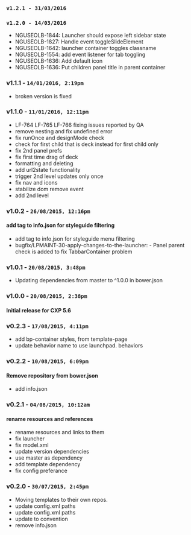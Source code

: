### `v1.2.1 - 31/03/2016`

### `v1.2.0 - 14/03/2016`
* NGUSEOLB-1844: Launcher should expose left sidebar state
* NGUSEOLB-1827: Handle event toggleSlideElement
* NGUSEOLB-1642: launcher container toggles classname
* NGUSEOLB-1554: add event listener for tab toggling
* NGUSEOLB-1636: Add default icon
* NGUSEOLB-1636: Put children panel title in parent container

### v1.1.1 - `14/01/2016, 2:19pm`
* broken version is fixed

### v1.1.0 - `11/01/2016, 12:11pm`
* LF-764 LF-765 LF-766 fixing issues reported by QA  
* remove nesting and fix undefined error  
* fix runOnce and designMode check  
* check for first child that is deck instead for first child only  
* fix 2nd panel prefs  
* fix first time drag of deck  
* formatting and deleting  
* add url2state functionality  
* trigger 2nd level updates only once  
* fix nav and icons  
* stabilize dom remove event  
* add 2nd level  

### v1.0.2 - `26/08/2015, 12:16pm`
#### add tag to info.json for styleguide filtering  
* add tag to info.json for styleguide menu filtering  
* bugfix/LPMAINT-30-apply-changes-to-the-launcher: - Panel parent check is added to fix TabbarContainer problem  


### v1.0.1 - `20/08/2015, 3:48pm`
* Updating dependencies from master to ^1.0.0 in bower.json  


### v1.0.0 - `20/08/2015, 2:38pm`
#### Initial release for CXP 5.6  


### v0.2.3 - `17/08/2015, 4:11pm`
* add bp-container styles, from template-page  
* update behavior name to use launchpad. behaviors  


### v0.2.2 - `10/08/2015, 6:09pm`
#### Remove repository from bower.json  
* add info.json  


### v0.2.1 - `04/08/2015, 10:12am`
#### rename resources and references  
* rename resources and links to them  
* fix launcher  
* fix model.xml  
* update version dependencies  
* use master as dependency  
* add template dependency  
* fix config preferance  


### v0.2.0 - `30/07/2015, 2:45pm`
* Moving templates to their own repos.  
* update config.xml paths  
* update config.xml paths  
* update to convention  
* remove info.json  
